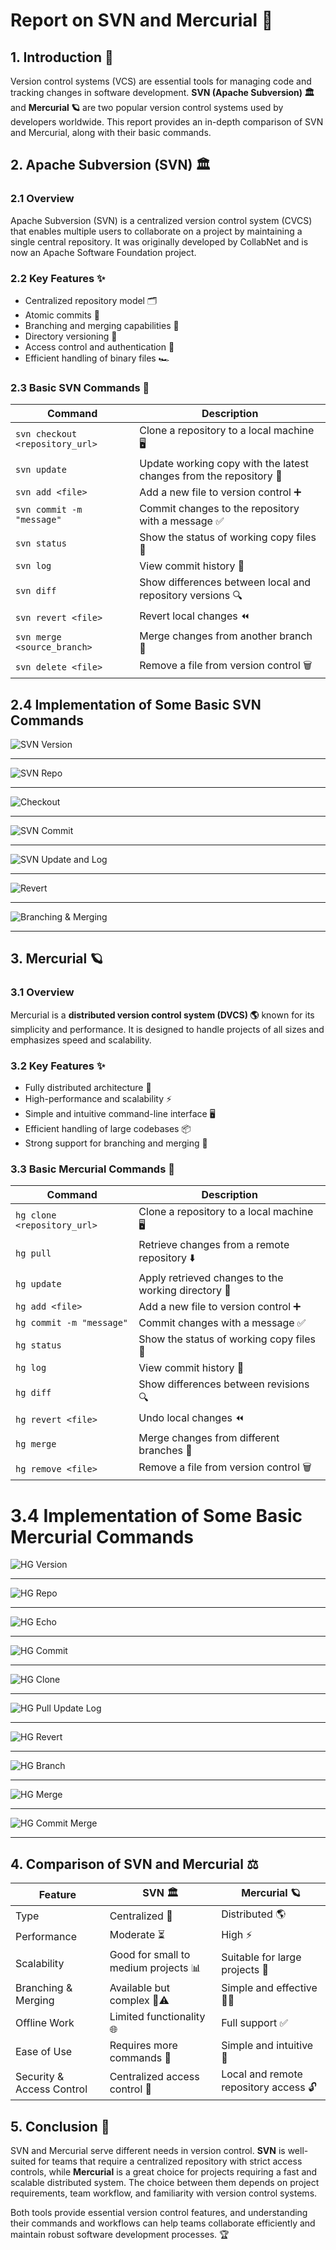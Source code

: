 # Report on SVN and Mercurial 📜

## 1. Introduction 🚀
Version control systems (VCS) are essential tools for managing code and tracking changes in software development. **SVN (Apache Subversion) 🏛️** and **Mercurial 🪐** are two popular version control systems used by developers worldwide. This report provides an in-depth comparison of SVN and Mercurial, along with their basic commands.

## 2. Apache Subversion (SVN) 🏛️
### 2.1 Overview
Apache Subversion (SVN) is a centralized version control system (CVCS) that enables multiple users to collaborate on a project by maintaining a single central repository. It was originally developed by CollabNet and is now an Apache Software Foundation project.

### 2.2 Key Features ✨
- Centralized repository model 🗂️
- Atomic commits 🔄
- Branching and merging capabilities 🌿
- Directory versioning 📂
- Access control and authentication 🔑
- Efficient handling of binary files 🏎️

### 2.3 Basic SVN Commands 📜

| Command | Description |
|---------|-------------|
| `svn checkout <repository_url>` | Clone a repository to a local machine 🖥️ |
| `svn update` | Update working copy with the latest changes from the repository 🔄 |
| `svn add <file>` | Add a new file to version control ➕ |
| `svn commit -m "message"` | Commit changes to the repository with a message ✅ |
| `svn status` | Show the status of working copy files 📌 |
| `svn log` | View commit history 📜 |
| `svn diff` | Show differences between local and repository versions 🔍 |
| `svn revert <file>` | Revert local changes ⏪ |
| `svn merge <source_branch>` | Merge changes from another branch 🔀 |
| `svn delete <file>` | Remove a file from version control 🗑️ |

## 2.4 Implementation of Some Basic SVN Commands

![SVN Version](https://raw.githubusercontent.com/harsh0371/DevOps-Assignment/a183b1e38b13c0069448d4683b3fdb0129b7d410/images/svn%20version.png)

---

![SVN Repo](https://raw.githubusercontent.com/harsh0371/DevOps-Assignment/4c9b83a76a5c9f6abb9bd6ad3136500803792a38/images/svn%20repo.png)

---

![Checkout](https://raw.githubusercontent.com/harsh0371/DevOps-Assignment/4c9b83a76a5c9f6abb9bd6ad3136500803792a38/images/Checkout.png)

---

![SVN Commit](https://raw.githubusercontent.com/harsh0371/DevOps-Assignment/4c9b83a76a5c9f6abb9bd6ad3136500803792a38/images/svn%20commit.png)

---

![SVN Update and Log](https://raw.githubusercontent.com/harsh0371/DevOps-Assignment/4c9b83a76a5c9f6abb9bd6ad3136500803792a38/images/svn%20update%20and%20log.png)

---

![Revert](https://raw.githubusercontent.com/harsh0371/DevOps-Assignment/4c9b83a76a5c9f6abb9bd6ad3136500803792a38/images/revert.png)

---

![Branching & Merging](https://raw.githubusercontent.com/harsh0371/DevOps-Assignment/4c9b83a76a5c9f6abb9bd6ad3136500803792a38/images/Branching%20%26%20merging.png)

---

## 3. Mercurial 🪐
### 3.1 Overview
Mercurial is a **distributed version control system (DVCS) 🌎** known for its simplicity and performance. It is designed to handle projects of all sizes and emphasizes speed and scalability.

### 3.2 Key Features ✨
- Fully distributed architecture 🔄
- High-performance and scalability ⚡
- Simple and intuitive command-line interface 🖥️
- Efficient handling of large codebases 📦
- Strong support for branching and merging 🌿

### 3.3 Basic Mercurial Commands 📜

| Command | Description |
|---------|-------------|
| `hg clone <repository_url>` | Clone a repository to a local machine 🖥️ |
| `hg pull` | Retrieve changes from a remote repository ⬇️ |
| `hg update` | Apply retrieved changes to the working directory 🔄 |
| `hg add <file>` | Add a new file to version control ➕ |
| `hg commit -m "message"` | Commit changes with a message ✅ |
| `hg status` | Show the status of working copy files 📌 |
| `hg log` | View commit history 📜 |
| `hg diff` | Show differences between revisions 🔍 |
| `hg revert <file>` | Undo local changes ⏪ |
| `hg merge` | Merge changes from different branches 🔀 |
| `hg remove <file>` | Remove a file from version control 🗑️ |

# 3.4 Implementation of Some Basic Mercurial Commands

![HG Version](https://raw.githubusercontent.com/harsh0371/DevOps-Assignment/aa228fb77a3d52e770a07636178a3420515c19c1/images/hg%20version.png)

---

![HG Repo](https://raw.githubusercontent.com/harsh0371/DevOps-Assignment/aa228fb77a3d52e770a07636178a3420515c19c1/images/hg%20repo.png)

---

![HG Echo](https://raw.githubusercontent.com/harsh0371/DevOps-Assignment/aa228fb77a3d52e770a07636178a3420515c19c1/images/hg%20echo.png)

---

![HG Commit](https://raw.githubusercontent.com/harsh0371/DevOps-Assignment/aa228fb77a3d52e770a07636178a3420515c19c1/images/hg%20commit.png)

---

![HG Clone](https://raw.githubusercontent.com/harsh0371/DevOps-Assignment/aa228fb77a3d52e770a07636178a3420515c19c1/images/hg%20clone.png)

---

![HG Pull Update Log](https://raw.githubusercontent.com/harsh0371/DevOps-Assignment/aa228fb77a3d52e770a07636178a3420515c19c1/images/hg%20pull%20update%20log.png)

---

![HG Revert](https://raw.githubusercontent.com/harsh0371/DevOps-Assignment/aa228fb77a3d52e770a07636178a3420515c19c1/images/hg%20revert.png)

---

![HG Branch](https://raw.githubusercontent.com/harsh0371/DevOps-Assignment/aa228fb77a3d52e770a07636178a3420515c19c1/images/hg%20branch.png)

---

![HG Merge](https://raw.githubusercontent.com/harsh0371/DevOps-Assignment/aa228fb77a3d52e770a07636178a3420515c19c1/images/hg%20merge.png)

---

![HG Commit Merge](https://raw.githubusercontent.com/harsh0371/DevOps-Assignment/aa228fb77a3d52e770a07636178a3420515c19c1/images/hg%20commit%20merge.png)

---

## 4. Comparison of SVN and Mercurial ⚖️

| Feature | SVN 🏛️ | Mercurial 🪐 |
|---------|-----|----------|
| Type | Centralized 🎯 | Distributed 🌎 |
| Performance | Moderate ⏳ | High ⚡ |
| Scalability | Good for small to medium projects 📊 | Suitable for large projects 🚀 |
| Branching & Merging | Available but complex 🌿⚠️ | Simple and effective 🌿✅ |
| Offline Work | Limited functionality 🌐 | Full support ✅ |
| Ease of Use | Requires more commands 📖 | Simple and intuitive 🎯 |
| Security & Access Control | Centralized access control 🔐 | Local and remote repository access 🔓 |

## 5. Conclusion 🎯
SVN and Mercurial serve different needs in version control. **SVN** is well-suited for teams that require a centralized repository with strict access controls, while **Mercurial** is a great choice for projects requiring a fast and scalable distributed system. The choice between them depends on project requirements, team workflow, and familiarity with version control systems.

Both tools provide essential version control features, and understanding their commands and workflows can help teams collaborate efficiently and maintain robust software development processes. 🏆
